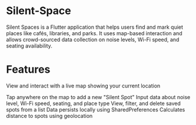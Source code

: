 # Silent-Space #
Silent Spaces is a Flutter application that helps users find and mark quiet places like cafés, libraries, and parks. It uses map-based interaction and allows crowd-sourced data collection on noise levels, Wi-Fi speed, and seating availability.

# Features
View and interact with a live map showing your current location

Tap anywhere on the map to add a new "Silent Spot"
Input data about noise level, Wi-Fi speed, seating, and place type
View, filter, and delete saved spots from a list
Data persists locally using SharedPreferences
Calculates distance to spots using geolocation
